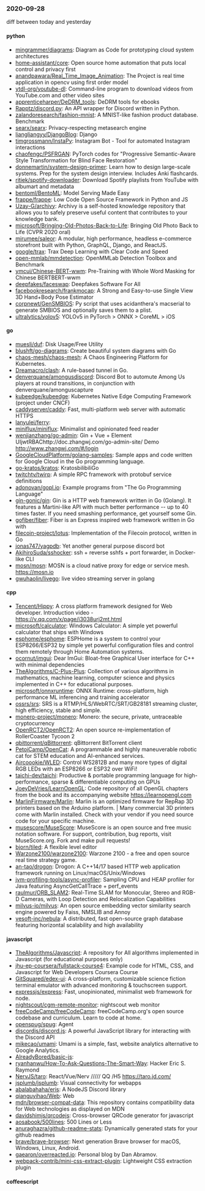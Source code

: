 ### 2020-09-28
diff between today and yesterday

#### python
* [mingrammer/diagrams](https://github.com/mingrammer/diagrams):  Diagram as Code for prototyping cloud system architectures
* [home-assistant/core](https://github.com/home-assistant/core):  Open source home automation that puts local control and privacy first
* [anandpawara/Real_Time_Image_Animation](https://github.com/anandpawara/Real_Time_Image_Animation): The Project is real time application in opencv using first order model
* [ytdl-org/youtube-dl](https://github.com/ytdl-org/youtube-dl): Command-line program to download videos from YouTube.com and other video sites
* [apprenticeharper/DeDRM_tools](https://github.com/apprenticeharper/DeDRM_tools): DeDRM tools for ebooks
* [Rapptz/discord.py](https://github.com/Rapptz/discord.py): An API wrapper for Discord written in Python.
* [zalandoresearch/fashion-mnist](https://github.com/zalandoresearch/fashion-mnist): A MNIST-like fashion product database. Benchmark 
* [searx/searx](https://github.com/searx/searx): Privacy-respecting metasearch engine
* [liangliangyy/DjangoBlog](https://github.com/liangliangyy/DjangoBlog): Django
* [timgrossmann/InstaPy](https://github.com/timgrossmann/InstaPy):  Instagram Bot - Tool for automated Instagram interactions
* [chaofengc/PSFRGAN](https://github.com/chaofengc/PSFRGAN): PyTorch codes for "Progressive Semantic-Aware Style Transformation for Blind Face Restoration"
* [donnemartin/system-design-primer](https://github.com/donnemartin/system-design-primer): Learn how to design large-scale systems. Prep for the system design interview. Includes Anki flashcards.
* [ritiek/spotify-downloader](https://github.com/ritiek/spotify-downloader): Download Spotify playlists from YouTube with albumart and metadata
* [bentoml/BentoML](https://github.com/bentoml/BentoML): Model Serving Made Easy
* [frappe/frappe](https://github.com/frappe/frappe): Low Code Open Source Framework in Python and JS
* [Uzay-G/archivy](https://github.com/Uzay-G/archivy): Archivy is a self-hosted knowledge repository that allows you to safely preserve useful content that contributes to your knowledge bank.
* [microsoft/Bringing-Old-Photos-Back-to-Life](https://github.com/microsoft/Bringing-Old-Photos-Back-to-Life): Bringing Old Photo Back to Life (CVPR 2020 oral)
* [mirumee/saleor](https://github.com/mirumee/saleor): A modular, high performance, headless e-commerce storefront built with Python, GraphQL, Django, and ReactJS.
* [google/trax](https://github.com/google/trax): Trax  Deep Learning with Clear Code and Speed
* [open-mmlab/mmdetection](https://github.com/open-mmlab/mmdetection): OpenMMLab Detection Toolbox and Benchmark
* [ymcui/Chinese-BERT-wwm](https://github.com/ymcui/Chinese-BERT-wwm): Pre-Training with Whole Word Masking for Chinese BERTBERT-wwm
* [deepfakes/faceswap](https://github.com/deepfakes/faceswap): Deepfakes Software For All
* [facebookresearch/frankmocap](https://github.com/facebookresearch/frankmocap): A Strong and Easy-to-use Single View 3D Hand+Body Pose Estimator
* [corpnewt/GenSMBIOS](https://github.com/corpnewt/GenSMBIOS): Py script that uses acidanthera's macserial to generate SMBIOS and optionally saves them to a plist.
* [ultralytics/yolov5](https://github.com/ultralytics/yolov5): YOLOv5 in PyTorch > ONNX > CoreML > iOS

#### go
* [muesli/duf](https://github.com/muesli/duf): Disk Usage/Free Utility
* [blushft/go-diagrams](https://github.com/blushft/go-diagrams): Create beautiful system diagrams with Go
* [chaos-mesh/chaos-mesh](https://github.com/chaos-mesh/chaos-mesh): A Chaos Engineering Platform for Kubernetes.
* [Dreamacro/clash](https://github.com/Dreamacro/clash): A rule-based tunnel in Go.
* [denverquane/amongusdiscord](https://github.com/denverquane/amongusdiscord): Discord Bot to automute Among Us players at round transitions, in conjunction with denverquane/amonguscapture
* [kubeedge/kubeedge](https://github.com/kubeedge/kubeedge): Kubernetes Native Edge Computing Framework (project under CNCF)
* [caddyserver/caddy](https://github.com/caddyserver/caddy): Fast, multi-platform web server with automatic HTTPS
* [lanyulei/ferry](https://github.com/lanyulei/ferry):  
* [miniflux/miniflux](https://github.com/miniflux/miniflux): Minimalist and opinionated feed reader
* [wenjianzhang/go-admin](https://github.com/wenjianzhang/go-admin): Gin + Vue + Element UIjwtRBAChttp://doc.zhangwj.com/go-admin-site/ Demo http://www.zhangwj.com/#/login
* [GoogleCloudPlatform/golang-samples](https://github.com/GoogleCloudPlatform/golang-samples): Sample apps and code written for Google Cloud in the Go programming language.
* [go-kratos/kratos](https://github.com/go-kratos/kratos): KratosbilibiliGo
* [twitchtv/twirp](https://github.com/twitchtv/twirp): A simple RPC framework with protobuf service definitions
* [adonovan/gopl.io](https://github.com/adonovan/gopl.io): Example programs from "The Go Programming Language"
* [gin-gonic/gin](https://github.com/gin-gonic/gin): Gin is a HTTP web framework written in Go (Golang). It features a Martini-like API with much better performance -- up to 40 times faster. If you need smashing performance, get yourself some Gin.
* [gofiber/fiber](https://github.com/gofiber/fiber):  Fiber is an Express inspired web framework written in Go with 
* [filecoin-project/lotus](https://github.com/filecoin-project/lotus): Implementation of the Filecoin protocol, written in Go
* [jonas747/yagpdb](https://github.com/jonas747/yagpdb): Yet another general purpose discord bot
* [AkihiroSuda/sshocker](https://github.com/AkihiroSuda/sshocker): ssh + reverse sshfs + port forwarder, in Docker-like CLI
* [mosn/mosn](https://github.com/mosn/mosn): MOSN is a cloud native proxy for edge or service mesh. https://mosn.io
* [gwuhaolin/livego](https://github.com/gwuhaolin/livego): live video streaming server in golang

#### cpp
* [Tencent/Hippy](https://github.com/Tencent/Hippy): A cross platform framework designed for Web developer. Introduction video - https://v.qq.com/x/page/i3038urj2mt.html
* [microsoft/calculator](https://github.com/microsoft/calculator): Windows Calculator: A simple yet powerful calculator that ships with Windows
* [esphome/esphome](https://github.com/esphome/esphome): ESPHome is a system to control your ESP8266/ESP32 by simple yet powerful configuration files and control them remotely through Home Automation systems.
* [ocornut/imgui](https://github.com/ocornut/imgui): Dear ImGui: Bloat-free Graphical User interface for C++ with minimal dependencies
* [TheAlgorithms/C-Plus-Plus](https://github.com/TheAlgorithms/C-Plus-Plus): Collection of various algorithms in mathematics, machine learning, computer science and physics implemented in C++ for educational purposes.
* [microsoft/onnxruntime](https://github.com/microsoft/onnxruntime): ONNX Runtime: cross-platform, high performance ML inferencing and training accelerator
* [ossrs/srs](https://github.com/ossrs/srs): SRS is a RTMP/HLS/WebRTC/SRT/GB28181 streaming cluster, high efficiency, stable and simple.
* [monero-project/monero](https://github.com/monero-project/monero): Monero: the secure, private, untraceable cryptocurrency
* [OpenRCT2/OpenRCT2](https://github.com/OpenRCT2/OpenRCT2): An open source re-implementation of RollerCoaster Tycoon 2 
* [qbittorrent/qBittorrent](https://github.com/qbittorrent/qBittorrent): qBittorrent BitTorrent client
* [PetoiCamp/OpenCat](https://github.com/PetoiCamp/OpenCat): A programmable and highly maneuverable robotic cat for STEM education and AI-enhanced services.
* [Aircoookie/WLED](https://github.com/Aircoookie/WLED): Control WS2812B and many more types of digital RGB LEDs with an ESP8266 or ESP32 over WiFi!
* [taichi-dev/taichi](https://github.com/taichi-dev/taichi): Productive & portable programming language for high-performance, sparse & differentiable computing on GPUs
* [JoeyDeVries/LearnOpenGL](https://github.com/JoeyDeVries/LearnOpenGL): Code repository of all OpenGL chapters from the book and its accompanying website https://learnopengl.com
* [MarlinFirmware/Marlin](https://github.com/MarlinFirmware/Marlin): Marlin is an optimized firmware for RepRap 3D printers based on the Arduino platform. | Many commercial 3D printers come with Marlin installed. Check with your vendor if you need source code for your specific machine.
* [musescore/MuseScore](https://github.com/musescore/MuseScore): MuseScore is an open source and free music notation software. For support, contribution, bug reports, visit MuseScore.org. Fork and make pull requests!
* [bjorn/tiled](https://github.com/bjorn/tiled): A flexible level editor
* [Warzone2100/warzone2100](https://github.com/Warzone2100/warzone2100): Warzone 2100 - a free and open source real time strategy game.
* [an-tao/drogon](https://github.com/an-tao/drogon): Drogon: A C++14/17 based HTTP web application framework running on Linux/macOS/Unix/Windows
* [jvm-profiling-tools/async-profiler](https://github.com/jvm-profiling-tools/async-profiler): Sampling CPU and HEAP profiler for Java featuring AsyncGetCallTrace + perf_events
* [raulmur/ORB_SLAM2](https://github.com/raulmur/ORB_SLAM2): Real-Time SLAM for Monocular, Stereo and RGB-D Cameras, with Loop Detection and Relocalization Capabilities
* [milvus-io/milvus](https://github.com/milvus-io/milvus): An open source embedding vector similarity search engine powered by Faiss, NMSLIB and Annoy
* [vesoft-inc/nebula](https://github.com/vesoft-inc/nebula): A distributed, fast open-source graph database featuring horizontal scalability and high availability

#### javascript
* [TheAlgorithms/Javascript](https://github.com/TheAlgorithms/Javascript): A repository for All algorithms implemented in Javascript (for educational purposes only)
* [jhu-ep-coursera/fullstack-course4](https://github.com/jhu-ep-coursera/fullstack-course4): Example code for HTML, CSS, and Javascript for Web Developers Coursera Course
* [GitSquared/edex-ui](https://github.com/GitSquared/edex-ui): A cross-platform, customizable science fiction terminal emulator with advanced monitoring & touchscreen support.
* [expressjs/express](https://github.com/expressjs/express): Fast, unopinionated, minimalist web framework for node.
* [nightscout/cgm-remote-monitor](https://github.com/nightscout/cgm-remote-monitor): nightscout web monitor
* [freeCodeCamp/freeCodeCamp](https://github.com/freeCodeCamp/freeCodeCamp): freeCodeCamp.org's open source codebase and curriculum. Learn to code at home.
* [openspug/spug](https://github.com/openspug/spug): Agent
* [discordjs/discord.js](https://github.com/discordjs/discord.js): A powerful JavaScript library for interacting with the Discord API
* [mikecao/umami](https://github.com/mikecao/umami): Umami is a simple, fast, website analytics alternative to Google Analytics.
* [AlreadyBored/basic-js](https://github.com/AlreadyBored/basic-js): 
* [ryanhanwu/How-To-Ask-Questions-The-Smart-Way](https://github.com/ryanhanwu/How-To-Ask-Questions-The-Smart-Way):  Hacker Eric S. Raymond 
* [NervJS/taro](https://github.com/NervJS/taro):  React/Vue/Nerv ///// QQ /H5  https://taro.jd.com/
* [jsplumb/jsplumb](https://github.com/jsplumb/jsplumb): Visual connectivity for webapps
* [abalabahaha/eris](https://github.com/abalabahaha/eris): A NodeJS Discord library
* [qianguyihao/Web](https://github.com/qianguyihao/Web): Web
* [mdn/browser-compat-data](https://github.com/mdn/browser-compat-data): This repository contains compatibility data for Web technologies as displayed on MDN
* [davidshimjs/qrcodejs](https://github.com/davidshimjs/qrcodejs): Cross-browser QRCode generator for javascript
* [aosabook/500lines](https://github.com/aosabook/500lines): 500 Lines or Less
* [anuraghazra/github-readme-stats](https://github.com/anuraghazra/github-readme-stats):  Dynamically generated stats for your github readmes
* [brave/brave-browser](https://github.com/brave/brave-browser): Next generation Brave browser for macOS, Windows, Linux, Android.
* [gaearon/overreacted.io](https://github.com/gaearon/overreacted.io): Personal blog by Dan Abramov.
* [webpack-contrib/mini-css-extract-plugin](https://github.com/webpack-contrib/mini-css-extract-plugin): Lightweight CSS extraction plugin

#### coffeescript
